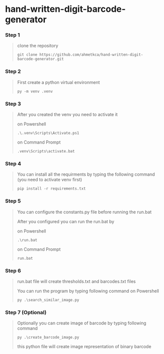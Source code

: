 # hand-written-digit-barcode-generator

### Step 1
> clone the repository
> ```
> git clone https://github.com/ahmetkca/hand-written-digit-barcode-generator.git
> ```

### Step 2
> First create a python virtual environment
> ```
> py -m venv .venv
> ```

### Step 3
> After you created the venv you need to activate it
>
> on Powershell
> ```
> .\.venv\Scripts\Activate.ps1
> ```
>
> on Command Prompt
> ```
> .venv\Scripts\activate.bat
> ```

### Step 4
> You can install all the requirments by typing the following command (you need to activate venv first)
>
> ```
> pip install -r requirements.txt
> ```

### Step 5
> You can configure the constants.py file before running the run.bat
> 
> After you configured you can run the run.bat by
> 
> on Powershell
> ```
> .\run.bat
> ```
> 
> on Command Prompt
> ```
> run.bat
> ```

### Step 6
> run.bat file will create thresholds.txt and barcodes.txt files
> 
> You can run the program by typing following command on Powershell
> ```
> py .\search_similar_image.py
> ```

### Step 7 (Optional)
> Optionally you can create image of barcode by typing following command
> 
> ```
> py .\create_barcode_image.py
> ```
> this python file will create image representation of binary barcode
